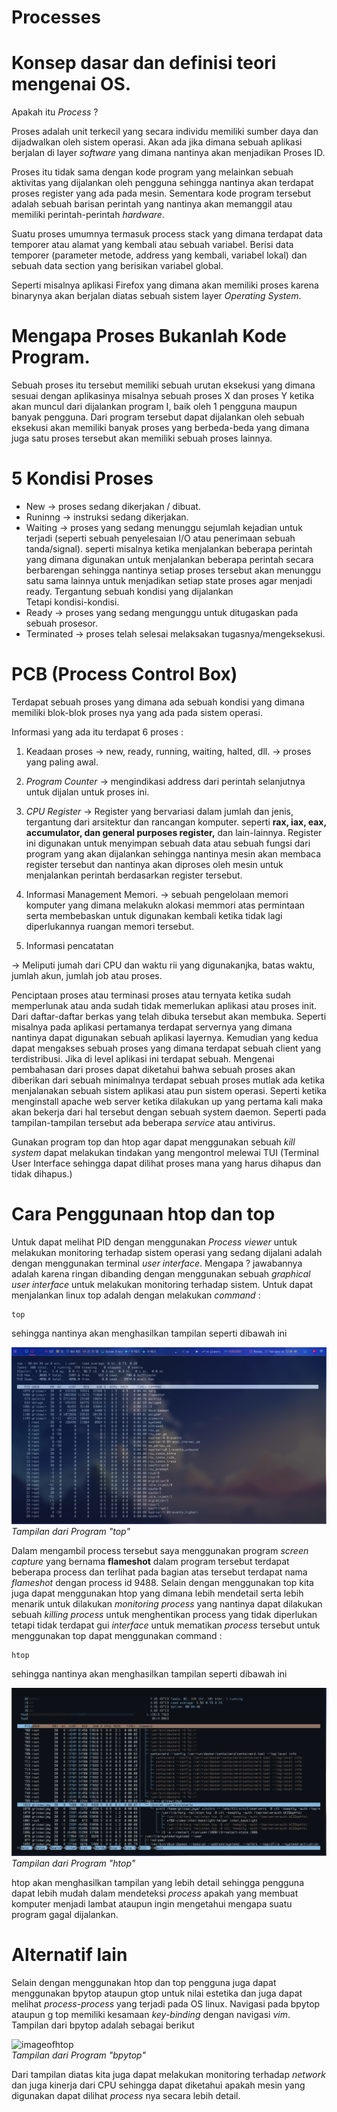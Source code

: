 # Processes

# Konsep dasar dan definisi teori mengenai OS. 

Apakah itu _Process_ ? 

Proses adalah unit terkecil yang secara individu memiliki sumber daya dan dijadwalkan oleh sistem operasi. Akan ada jika dimana sebuah aplikasi berjalan di layer _software_ yang dimana nantinya akan menjadikan Proses ID.  

Proses itu tidak sama dengan kode program yang melainkan sebuah aktivitas yang dijalankan oleh pengguna sehingga nantinya akan terdapat proses register yang ada pada mesin. Sementara kode program tersebut adalah sebuah barisan perintah yang nantinya akan memanggil atau memiliki perintah-perintah _hardware_.  

Suatu proses umumnya termasuk process stack yang dimana terdapat data temporer atau alamat yang kembali atau sebuah variabel. Berisi data temporer (parameter metode, address yang kembali, variabel lokal) dan sebuah data section yang berisikan variabel global.

Seperti misalnya aplikasi Firefox yang dimana akan memiliki proses karena binarynya akan berjalan diatas sebuah sistem layer _Operating System_.

# Mengapa Proses Bukanlah Kode Program.

Sebuah proses itu tersebut memiliki sebuah urutan eksekusi yang dimana sesuai dengan aplikasinya misalnya sebuah proses X dan proses Y ketika akan muncul dari dijalankan program I, baik oleh 1 pengguna maupun banyak pengguna. Dari program tersebut dapat dijalankan oleh sebuah eksekusi akan memiliki banyak proses yang berbeda-beda yang dimana juga satu proses tersebut akan memiliki sebuah proses lainnya.   

# 5 Kondisi Proses

- New $\rightarrow$ proses sedang dikerjakan / dibuat.
- Runinng $\rightarrow$ instruksi sedang dikerjakan.
- Waiting $\rightarrow$ proses yang sedang menunggu sejumlah kejadian untuk terjadi (seperti sebuah penyelesaian I/O atau penerimaan sebuah tanda/signal).
  seperti misalnya ketika menjalankan beberapa perintah yang dimana digunakan untuk menjalankan beberapa perintah secara berbarengan sehingga nantinya setiap proses tersebut akan menunggu satu sama lainnya untuk menjadikan setiap state proses agar menjadi ready. Tergantung sebuah kondisi yang dijalankan  
  Tetapi kondisi-kondisi.
- Ready $\rightarrow$ proses yang sedang mengunggu untuk ditugaskan pada sebuah prosesor.
- Terminated $\rightarrow$ proses telah selesai melaksakan tugasnya/mengeksekusi.

# PCB (Process Control Box) 

Terdapat sebuah proses yang dimana ada sebuah kondisi yang dimana memiliki blok-blok proses nya yang ada pada sistem operasi.

Informasi yang ada itu terdapat 6 proses : 

1. Keadaan proses 
$\rightarrow$ new, ready, running, waiting, halted, dll. $\rightarrow$ proses yang paling awal.

2. _Program Counter_
$\rightarrow$ mengindikasi address dari perintah selanjutnya untuk dijalan untuk proses ini.

3. _CPU Register_
$\rightarrow$ Register yang bervariasi dalam jumlah dan jenis, tergantung dari arsitektur dan rancangan komputer. seperti **rax, iax, eax, accumulator, dan general purposes register,** dan lain-lainnya. Register ini digunakan untuk menyimpan sebuah data atau sebuah fungsi dari program yang akan dijalankan sehingga nantinya mesin akan membaca register tersebut dan nantinya akan diproses oleh mesin untuk menjalankan perintah berdasarkan register tersebut.

4. Informasi Management Memori.
$\rightarrow$ sebuah pengelolaan memori komputer yang dimana melakukn alokasi memmori atas permintaan serta membebaskan untuk digunakan kembali ketika tidak lagi diperlukannya ruangan memori tersebut. 

5. Informasi pencatatan

$\rightarrow$
Meliputi jumah dari CPU dan waktu rii yang digunakanjka, batas waktu, jumlah akun, jumlah job atau proses.

Penciptaan proses atau terminasi proses atau ternyata ketika sudah memperlunak atau anda sudah tidak memerlukan aplikasi atau proses init. 
Dari daftar-daftar berkas yang telah dibuka tersebut akan membuka.
Seperti misalnya pada aplikasi pertamanya terdapat servernya yang dimana nantinya dapat digunakan sebuah aplikasi layernya.
Kemudian yang kedua dapat mengakses sebuah proses yang dimana terdapat sebuah client yang terdistribusi. Jika di level aplikasi ini terdapat sebuah.
Mengenai pembahasan dari proses dapat diketahui bahwa sebuah proses akan diberikan dari sebuah minimalnya terdapat sebuah proses mutlak ada ketika menjalanakan sebuah sistem aplikasi atau pun sistem operasi. Seperti ketika menginstall apache web server ketika dilakukan up yang pertama kali maka akan bekerja dari hal tersebut dengan sebuah system daemon. Seperti pada tampilan-tampilan tersebut ada beberapa _service_ atau antivirus.

Gunakan program top dan htop agar dapat menggunakan sebuah _kill system_ dapat melakukan tindakan yang mengontrol melewai TUI (Terminal User Interface sehingga dapat dilihat proses mana yang harus dihapus dan tidak dihapus.) 

# Cara Penggunaan htop dan top

Untuk dapat melihat PID dengan menggunakan _Process viewer_ untuk melakukan monitoring terhadap sistem operasi yang sedang dijalani adalah dengan menggunakan terminal _user interface_. Mengapa ? jawabannya adalah karena ringan dibanding dengan menggunakan sebuah _graphical user interface_ untuk melakukan monitoring terhadap sistem. Untuk dapat menjalankan linux top adalah dengan melakukan _command_ : 

    top

sehingga nantinya akan menghasilkan tampilan seperti dibawah ini

![imageoftop](/images/top.png) <br>
*Tampilan dari Program "top"*

Dalam mengambil process tersebut saya menggunakan program _screen capture_ yang bernama **flameshot** dalam program tersebut terdapat beberapa process dan terlihat pada bagian atas tersebut terdapat nama *flameshot* dengan process id 9488. Selain dengan menggunakan top kita juga dapat menggunakan htop yang dimana lebih mendetail serta lebih menarik untuk dilakukan _monitoring process_ yang nantinya dapat dilakukan sebuah _killing process_ untuk menghentikan process yang tidak diperlukan tetapi tidak terdapat gui _interface_ untuk mematikan _process_ tersebut untuk menggunakan top dapat menggunakan command :

    htop

sehingga nantinya akan menghasilkan tampilan seperti dibawah ini

![imageofhtop](/images/htop.png) <br>
*Tampilan dari Program "htop"*

htop akan menghasilkan tampilan yang lebih detail sehingga pengguna dapat lebih mudah dalam mendeteksi _process_ apakah yang membuat komputer menjadi lambat ataupun ingin mengetahui mengapa suatu program gagal dijalankan. 


# Alternatif lain 

Selain dengan menggunakan htop dan top pengguna juga dapat menggunakan bpytop ataupun gtop untuk nilai estetika dan juga dapat melihat _process-process_ yang terjadi pada OS linux. Navigasi pada bpytop ataupun g top memiliki kesamaan _key-binding_ dengan navigasi _vim_. Tampilan dari bpytop adalah sebagai berikut 

![imageofhtop](/images/bpyhtop.png) <br>
*Tampilan dari Program "bpytop"*

Dari tampilan diatas kita juga dapat melakukan monitoring terhadap _network_ dan juga kinerja dari CPU sehingga dapat diketahui apakah mesin yang digunakan dapat dilihat _process_ nya secara lebih detail. 
